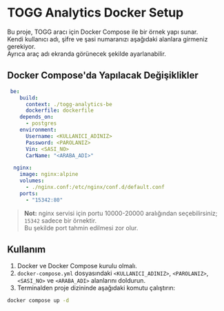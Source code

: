 # TOGG Analytics Docker Setup

Bu proje, TOGG aracı için Docker Compose ile bir örnek yapı sunar.  
Kendi kullanıcı adı, şifre ve şasi numaranızı aşağıdaki alanlara girmeniz gerekiyor.  
Ayrıca araç adı ekranda görünecek şekilde ayarlanabilir.

## Docker Compose'da Yapılacak Değişiklikler

```yaml
 be:
    build:
      context: ./togg-analytics-be
      dockerfile: dockerfile
    depends_on:
      - postgres
    environment:
      Username: <KULLANICI_ADINIZ>
      Password: <PAROLANIZ>
      Vin: <SASI_NO>
      CarName: "<ARABA_ADI>"

  nginx:
    image: nginx:alpine
    volumes:
      - ./nginx.conf:/etc/nginx/conf.d/default.conf
    ports:
      - "15342:80"
```
> **Not:** nginx servisi için portu 10000-20000 aralığından seçebilirsiniz; `15342` sadece bir örnektir.  
> Bu şekilde port tahmin edilmesi zor olur.

## Kullanım

1. Docker ve Docker Compose kurulu olmalı.
2. `docker-compose.yml` dosyasındaki `<KULLANICI_ADINIZ>`, `<PAROLANIZ>`, `<SASI_NO>` ve `<ARABA_ADI>` alanlarını doldurun.
3. Terminalden proje dizininde aşağıdaki komutu çalıştırın:

```bash
docker compose up -d
```

